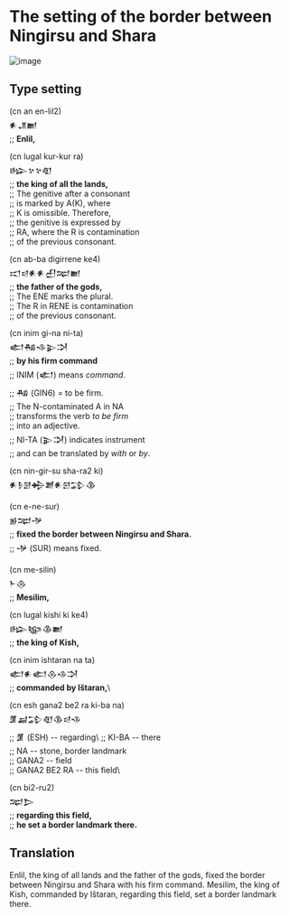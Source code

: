 # The setting of the border between Ningirsu and Shara

![image](https://github.com/user-attachments/assets/5f0beec2-4d69-469c-8b45-3247b82e5bbc)

## Type setting
(cn an en-lil2)\
𒀭𒂗𒆤\
;; **Enlil,**

(cn lugal kur-kur ra)\
𒈗𒆳𒆳𒊏\
;; **the king of all the lands,**\
;; The genitive after a consonant\
;; is marked by A(K), where\
;; K is omissible. Therefore,\
;; the genitive is expressed by\
;; RA, where the R is contamination\
;; of the previous consonant.

(cn ab-ba digirrene ke4)\
𒀊𒁀𒀭𒀭𒌷𒉈𒆤\
;; **the father of the gods,**\
;; The ENE marks the plural.\
;; The R in RENE is contamination\
;; of the previous consonant.

(cn inim gi-na ni-ta)\
𒅗𒄀𒈾𒉌𒋫\
;; **by his firm command**\
;; INIM (𒅗) means *command*.\
;; 𒄀 (GIN6) = to be firm.\
;; The N-contaminated A in NA\
;; transforms the verb *to be firm*\
;; into an adjective.\
;; NI-TA (𒉌𒋫) indicates instrument\
;; and can be translated by *with* or *by*.

(cn nin-gir-su sha-ra2 ki)\
𒀭𒊩𒌆𒄈𒋢𒀭𒇋𒁉𒆠

(cn e-ne-sur)\
𒂊𒉈𒋩\
;; **fixed the border between Ningirsu and Shara.**\
;; 𒋩 (SUR) means fixed.

(cn me-silin)\
𒈨𒁲\
;; **Mesilim,**

(cn lugal kishi ki ke4)\
𒈗𒆧𒆠𒆤\
;; **the king of Kish,**

(cn inim ishtaran na ta)\
𒅗𒀭𒅗𒁲𒈾𒋫\
;; **commanded by Ištaran,**\

(cn esh gana2 be2 ra ki-ba na)\
𒂠𒃷𒁉𒊏𒆠𒁀𒈾\
;; 𒂠 (ESH) -- regarding\ 
;; KI-BA -- there\
;; NA -- stone, border landmark\
;; GANA2 -- field\
;; GANA2 BE2 RA -- this field\

(cn bi2-ru2)\
𒉈𒆕\
;; **regarding this field,**\
;; **he set a border landmark there.**

## Translation
Enlil, the king of all lands and the father of the gods,
fixed the border between Ningirsu and Shara with his firm command.
Mesilim, the king of Kish, commanded by Ištaran, regarding this field, set a border landmark there.
